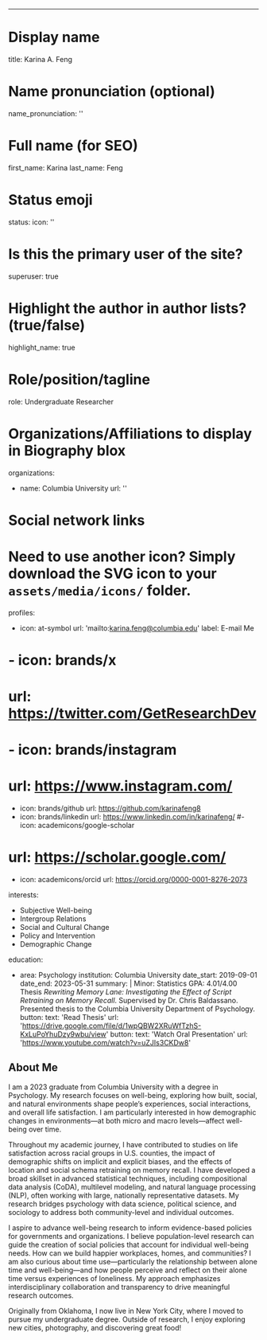 ---
# Display name
title: Karina A. Feng

# Name pronunciation (optional)
name_pronunciation: ''

# Full name (for SEO)
first_name: Karina
last_name: Feng

# Status emoji
status:
  icon: ''

# Is this the primary user of the site?
superuser: true

# Highlight the author in author lists? (true/false)
highlight_name: true

# Role/position/tagline
role: Undergraduate Researcher

# Organizations/Affiliations to display in Biography blox
organizations:
  - name: Columbia University
    url: ''

# Social network links
# Need to use another icon? Simply download the SVG icon to your `assets/media/icons/` folder.
profiles:
  - icon: at-symbol
    url: 'mailto:karina.feng@columbia.edu'
    label: E-mail Me
 # - icon: brands/x
 #   url: https://twitter.com/GetResearchDev
 # - icon: brands/instagram
 #   url: https://www.instagram.com/
  - icon: brands/github
    url: https://github.com/karinafeng8
  - icon: brands/linkedin
    url: https://www.linkedin.com/in/karinafeng/
  #- icon: academicons/google-scholar
  #  url: https://scholar.google.com/
  - icon: academicons/orcid
    url: https://orcid.org/0000-0001-8276-2073

interests:
  - Subjective Well-being
  - Intergroup Relations
  - Social and Cultural Change
  - Policy and Intervention
  - Demographic Change
    
education:
  - area: Psychology
    institution: Columbia University
    date_start: 2019-09-01
    date_end: 2023-05-31
    summary: |
      Minor: Statistics
      GPA: 4.01/4.00
      Thesis _Rewriting Memory Lane: Investigating the Effect of Script Retraining on Memory Recall_. Supervised by Dr. Chris Baldassano. Presented thesis to the Columbia University Department of Psychology.
    button:
      text: 'Read Thesis'
      url: 'https://drive.google.com/file/d/1wpQBW2XRuWfTzhS-KxLuPoYhuDzy9wbu/view'
    button:
      text: 'Watch Oral Presentation'
      url: 'https://www.youtube.com/watch?v=uZJIs3CKDw8'
 


## About Me
I am a 2023 graduate from Columbia University with a degree in Psychology. My research focuses on well-being, exploring how built, social, and natural environments shape people’s experiences, social interactions, and overall life satisfaction. I am particularly interested in how demographic changes in environments—at both micro and macro levels—affect well-being over time.

Throughout my academic journey, I have contributed to studies on life satisfaction across racial groups in U.S. counties, the impact of demographic shifts on implicit and explicit biases, and the effects of location and social schema retraining on memory recall. I have developed a broad skillset in advanced statistical techniques, including compositional data analysis (CoDA), multilevel modeling, and natural language processing (NLP), often working with large, nationally representative datasets. My research bridges psychology with data science, political science, and sociology to address both community-level and individual outcomes.

I aspire to advance well-being research to inform evidence-based policies for governments and organizations. I believe population-level research can guide the creation of social policies that account for individual well-being needs. How can we build happier workplaces, homes, and communities? I am also curious about time use—particularly the relationship between alone time and well-being—and how people perceive and reflect on their alone time versus experiences of loneliness. My approach emphasizes interdisciplinary collaboration and transparency to drive meaningful research outcomes.

Originally from Oklahoma, I now live in New York City, where I moved to pursue my undergraduate degree. Outside of research, I enjoy exploring new cities, photography, and discovering great food!
